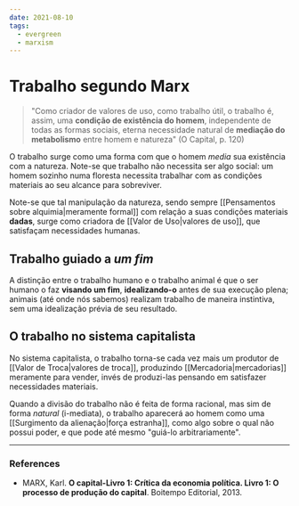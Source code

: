 ```yaml
---
date: 2021-08-10
tags:
  - evergreen
  - marxism
---
```

# Trabalho segundo Marx
> "Como criador de valores de uso, como trabalho útil, o trabalho é, assim, uma **condição de existência do homem**, independente de todas as formas sociais, eterna necessidade natural de **mediação do metabolismo** entre homem e natureza" (O Capital, p. 120)

O trabalho surge como uma forma com que o homem *media* sua existência com a natureza. Note-se que trabalho não necessita ser algo social: um homem sozinho numa floresta necessita trabalhar com as condições materiais ao seu alcance para sobreviver. 

Note-se que tal manipulação da natureza, sendo sempre [[Pensamentos sobre alquimia|meramente formal]] com relação a suas condições materiais **dadas**, surge como criadora de [[Valor de Uso|valores de uso]], que satisfaçam necessidades humanas. 

## Trabalho guiado a *um fim*
A distinção entre o trabalho humano e o trabalho animal é que o ser humano o faz **visando um fim**, **idealizando-o** antes de sua execução plena; animais (até onde nós sabemos) realizam trabalho de maneira instintiva, sem uma idealização prévia de seu resultado.

## O trabalho no sistema capitalista
No sistema capitalista, o trabalho torna-se cada vez mais um produtor de [[Valor de Troca|valores de troca]], produzindo [[Mercadoria|mercadorias]] meramente para vender, invés de produzi-las pensando em satisfazer necessidades materiais.

Quando a divisão do trabalho não é feita de forma racional, mas sim de forma *natural* (i-mediata), o trabalho aparecerá ao homem como uma [[Surgimento da alienação|força estranha]], como algo sobre o qual não possui poder, e que pode até mesmo "guiá-lo arbitrariamente". 

---
### References
- MARX, Karl. **O capital-Livro 1: Crítica da economia política. Livro 1: O processo de produção do capital**. Boitempo Editorial, 2013.
